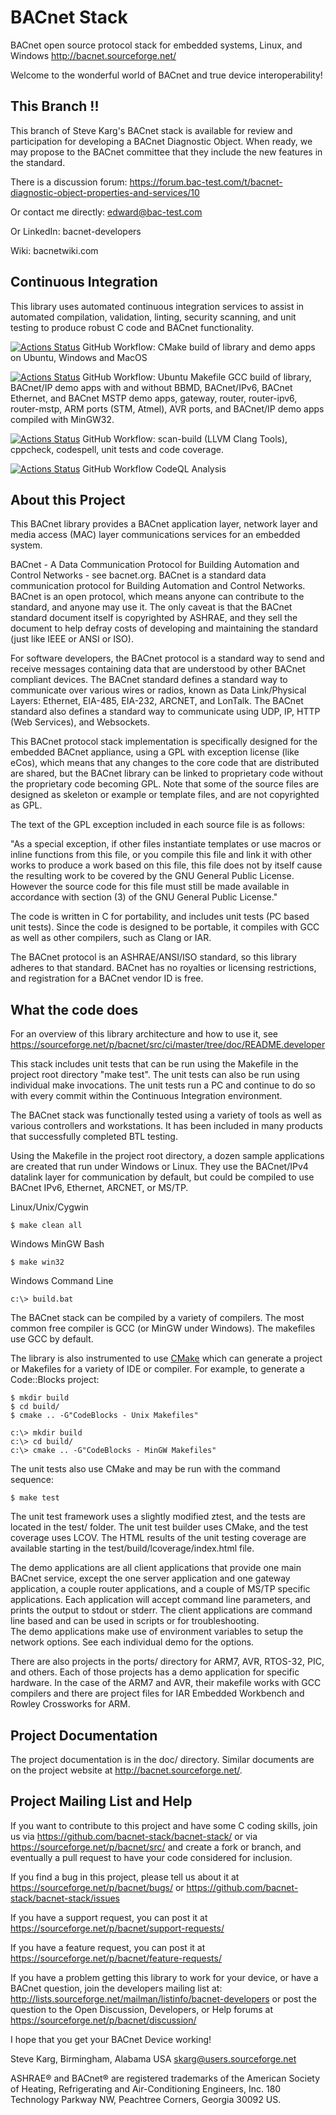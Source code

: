 # BACnet Stack 

BACnet open source protocol stack for embedded systems, Linux, and Windows
http://bacnet.sourceforge.net/

Welcome to the wonderful world of BACnet and true device interoperability!




This Branch !!
--------------

This branch of Steve Karg's BACnet stack is available for review and participation for developing a BACnet Diagnostic Object.
When ready, we may propose to the BACnet committee that they include the new features in the standard.

There is a discussion forum:        https://forum.bac-test.com/t/bacnet-diagnostic-object-properties-and-services/10

Or contact me directly:             edward@bac-test.com

Or LinkedIn:                        bacnet-developers

Wiki:                               bacnetwiki.com




Continuous Integration
----------------------

This library uses automated continuous integration services
to assist in automated compilation, validation, linting, security scanning,
and unit testing to produce robust C code and BACnet functionality.

[![Actions Status](https://github.com/bacnet-stack/bacnet-stack/workflows/CMake/badge.svg)](https://github.com/bacnet-stack/bacnet-stack/actions/workflows/main.yml) GitHub Workflow: CMake build of library and demo apps on Ubuntu, Windows and MacOS

[![Actions Status](https://github.com/bacnet-stack/bacnet-stack/workflows/GCC/badge.svg)](https://github.com/bacnet-stack/bacnet-stack/actions/workflows/gcc.yml) GitHub Workflow: Ubuntu Makefile GCC build of library, BACnet/IP demo apps with and without BBMD, BACnet/IPv6, BACnet Ethernet, and BACnet MSTP demo apps, gateway, router, router-ipv6, router-mstp, ARM ports (STM, Atmel), AVR ports, and BACnet/IP demo apps compiled with MinGW32.

[![Actions Status](https://github.com/bacnet-stack/bacnet-stack/workflows/Quality/badge.svg)](https://github.com/bacnet-stack/bacnet-stack/actions/workflows/lint.yml) GitHub Workflow: scan-build (LLVM Clang Tools), cppcheck, codespell, unit tests and code coverage.

[![Actions Status](https://github.com/bacnet-stack/bacnet-stack/workflows/CodeQL/badge.svg)](https://github.com/bacnet-stack/bacnet-stack/actions/workflows/codeql-analysis.yml) GitHub Workflow CodeQL Analysis

About this Project
------------------

This BACnet library provides a BACnet application layer, network layer and
media access (MAC) layer communications services for an embedded system.

BACnet - A Data Communication Protocol for Building Automation and Control
Networks - see bacnet.org. BACnet is a standard data communication protocol for
Building Automation and Control Networks. BACnet is an open protocol, which
means anyone can contribute to the standard, and anyone may use it. The only
caveat is that the BACnet standard document itself is copyrighted by ASHRAE,
and they sell the document to help defray costs of developing and maintaining
the standard (just like IEEE or ANSI or ISO).

For software developers, the BACnet protocol is a standard way to send and
receive messages containing data that are understood by other BACnet
compliant devices. The BACnet standard defines a standard way to communicate
over various wires or radios, known as Data Link/Physical Layers: Ethernet, 
EIA-485, EIA-232, ARCNET, and LonTalk. The BACnet standard also defines a 
standard way to communicate using UDP, IP, HTTP (Web Services), and Websockets.

This BACnet protocol stack implementation is specifically designed for the
embedded BACnet appliance, using a GPL with exception license (like eCos),
which means that any changes to the core code that are distributed are shared, 
but the BACnet library can be linked to proprietary code without the proprietary 
code becoming GPL. Note that some of the source files are designed as 
skeleton or example or template files, and are not copyrighted as GPL.

The text of the GPL exception included in each source file is as follows: 

"As a special exception, if other files instantiate templates or use macros or
inline functions from this file, or you compile this file and link it with
other works to produce a work based on this file, this file does not by itself
cause the resulting work to be covered by the GNU General Public License.
However the source code for this file must still be made available in
accordance with section (3) of the GNU General Public License."

The code is written in C for portability, and includes unit tests (PC based
unit tests). Since the code is designed to be portable, it compiles with GCC as
well as other compilers, such as Clang or IAR.

The BACnet protocol is an ASHRAE/ANSI/ISO standard, so this library adheres to
that standard. BACnet has no royalties or licensing restrictions, and
registration for a BACnet vendor ID is free.

What the code does
------------------

For an overview of this library architecture and how to use it, see
https://sourceforge.net/p/bacnet/src/ci/master/tree/doc/README.developer

This stack includes unit tests that can be run using the Makefile in the
project root directory "make test".
The unit tests can also be run using individual make invocations. 
The unit tests run a PC and continue to do so with 
every commit within the Continuous Integration environment.

The BACnet stack was functionally tested using a variety of tools
as well as various controllers and workstations. It has been included
in many products that successfully completed BTL testing.

Using the Makefile in the project root directory, a dozen sample applications
are created that run under Windows or Linux. They use the BACnet/IPv4 datalink
layer for communication by default, but could be compiled to use BACnet IPv6, 
Ethernet, ARCNET, or MS/TP.

Linux/Unix/Cygwin

    $ make clean all

Windows MinGW Bash

    $ make win32

Windows Command Line

    c:\> build.bat

The BACnet stack can be compiled by a variety of compilers.  The most common
free compiler is GCC (or MinGW under Windows).  The makefiles use GCC by
default.

The library is also instrumented to use [CMake](https://cmake.org/) which can
generate a project or Makefiles for a variety of IDE or compiler. For example,
to generate a Code::Blocks project:

    $ mkdir build
    $ cd build/
    $ cmake .. -G"CodeBlocks - Unix Makefiles"
    
    c:\> mkdir build
    c:\> cd build/
    c:\> cmake .. -G"CodeBlocks - MinGW Makefiles"

The unit tests also use CMake and may be run with the command sequence:

    $ make test
    
The unit test framework uses a slightly modified ztest, and the tests are located
in the test/ folder.  The unit test builder uses CMake, and the test coverage 
uses LCOV.  The HTML results of the unit testing coverage are available starting 
in the test/build/lcoverage/index.html file.

The demo applications are all client applications that provide one main BACnet
service, except the one server application and one gateway application, 
a couple router applications, and a couple of MS/TP specific applications.
Each application will accept command line parameters, and prints the output to 
stdout or stderr.  The client applications are command line based and can 
be used in scripts or for troubleshooting.  
The demo applications make use of environment variables to 
setup the network options.  See each individual demo for the options.

There are also projects in the ports/ directory for ARM7, AVR, RTOS-32, PIC, 
and others.  Each of those projects has a demo application for specific hardware.
In the case of the ARM7 and AVR, their makefile works with GCC compilers and
there are project files for IAR Embedded Workbench and Rowley Crossworks for ARM.

Project Documentation
---------------------

The project documentation is in the doc/ directory.  Similar documents are
on the project website at <http://bacnet.sourceforge.net/>.

Project Mailing List and Help
-----------------------------

If you want to contribute to this project and have some C coding skills,
join us via https://github.com/bacnet-stack/bacnet-stack/
or via https://sourceforge.net/p/bacnet/src/ and create a
fork or branch, and eventually a pull request to have 
your code considered for inclusion.

If you find a bug in this project, please tell us about it at
https://sourceforge.net/p/bacnet/bugs/
or
https://github.com/bacnet-stack/bacnet-stack/issues

If you have a support request, you can post it at 
https://sourceforge.net/p/bacnet/support-requests/

If you have a feature request, you can post it at
https://sourceforge.net/p/bacnet/feature-requests/

If you have a problem getting this library to work for
your device, or have a BACnet question, join the developers mailing list at:
http://lists.sourceforge.net/mailman/listinfo/bacnet-developers
or post the question to the Open Discussion, Developers, or Help forums at
https://sourceforge.net/p/bacnet/discussion/

I hope that you get your BACnet Device working!

Steve Karg, Birmingham, Alabama USA
skarg@users.sourceforge.net

ASHRAE® and BACnet® are registered trademarks of the 
American Society of Heating, Refrigerating and Air-Conditioning Engineers, Inc.
180 Technology Parkway NW, Peachtree Corners, Georgia 30092 US.
